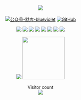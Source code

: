 <h1 align="center">
  <a href="https://sunguoqi.com/">
    <img src="https://readme-typing-svg.herokuapp.com/?lines=在鲁迅的后园，可以看见墙外有两株树;一株是枣树，还有一株也是枣树。&center=true&size=20">
  </a>
</h1>

<!-- <h2 align="center">关于<img src="https://media.giphy.com/media/mGcNjsfWAjY5AEZNw6/giphy.gif" width="50"></h2> -->
<p align="center">
<!--   <img src="https://img-blog.csdnimg.cn/f7384c88956d4378b72e47548e19c9f8.gif" alt="f7384c88956d4378b72e47548e19c9f8.gif" width="50" /> -->
</p><p align="center">
    <a href=""><img src="https://img.shields.io/badge/公众号-默库-blueviolet" alt="公众号-默库-blueviolet" /></a>
<!--   <a href="https://juejin.cn/user/xxxx/"><img src="https://img.shields.io/badge/juejin-掘金-blue.svg" alt="掘金" /></a>
  <a href="https://space.bilibili.com/xxxx"><img src="https://img.shields.io/badge/bilibili-哔哩哔哩-critical" alt="哔哩哔哩" /></a>
<a href="https://bbs.huaweicloud.com/community/usersnew/id_xxxx"><img src="https://img.shields.io/badge/华为云社区-xx-ff69b4" alt="华为云社区-xx-ff69b4" /></a> -->
<!--   <a href="https://bbs.csdn.net/forums/xxxx"><img src="https://img.shields.io/badge/CSDN-xxx-yellow" alt="CSDN-xxx-yellow" /></a> -->
<a href="https://github.com/imoki/"><img src="https://img.shields.io/badge/GitHub-存储库-black.svg" alt="GitHub" /></a>
<!-- <a href="https://app.yinxiang.com/fx/xxxxxx"><img src="https://img.shields.io/badge/wechat-微信-blue" alt="wechat-微信-blue" /></a> -->
</p>

<!-- <h2 align="center">技术栈<img src="https://media.giphy.com/media/WUlplcMpOCEmTGBtBW/giphy.gif" width="30"></h2> -->
<p align="center">
<img src="https://img.shields.io/badge/-JavaScript-black?style=flat-square&logo=javascript"/>
<img src="https://img.shields.io/badge/-Nodejs-black?style=flat-square&logo=Node.js"/>
<img src="https://img.shields.io/badge/-Expressjs-black?style=flat-square&logo=Express.js"/>
<img src="https://img.shields.io/badge/-React-black?style=flat-square&logo=react"/>
<img src="https://img.shields.io/badge/-MongoDB-black?style=flat-square&logo=mongodb"/>
<img src="https://img.shields.io/badge/-MySQL-black?style=flat-square&logo=mysql"/>
<img src="https://img.shields.io/badge/-Git-black?style=flat-square&logo=git"/>
<img src="https://img.shields.io/badge/-GitHub-black?style=flat-square&logo=github"/>
</p>

<!-- <p align="center">
<img src="https://img.shields.io/badge/C-00599C?style=flat-square&logo=c&logoColor=white"/>
<img src="https://img.shields.io/badge/-java-E34A86?style=flat-square&logo=java"/>
<img src="https://img.shields.io/badge/-C++-00599C?style=flat-square&logo=c"/>
<img src="https://img.shields.io/badge/-HTML5-E34F26?style=flat-square&logo=html5&logoColor=white"/>
<img src="https://img.shields.io/badge/-CSS3-1572B6?style=flat-square&logo=css3"/>
<img src="https://img.shields.io/badge/-Bootstrap-563D7C?style=flat-square&logo=bootstrap"/>
<img src="https://img.shields.io/badge/-Heroku-430098?style=flat-square&logo=heroku"/>
</p> -->

<div>

  <div align="center">
    <img  src="https://github-readme-stats.vercel.app/api/top-langs/?username=imoki&hide_title=true&hide_border=true&layout=compact&langs_count=6&text_color=000&icon_color=fff&bg_color=0,52fa5a,4dfcff,c64dff&theme=graywhite" />
    <img height="137px" src="https://github-readme-stats.vercel.app/api?username=imoki&show_icons=true&theme=nightowl&hide_title=true&hide_border=true" />
  </div>
</div>
<!--   <div align="center">
    <img src="https://metrics.lecoq.io/imoki?template=classic&config.timezone=Asia%2FShanghai">
    <img src = "https://github-readme-stats.vercel.app/api/top-langs/?username=imoki&theme=radical">
  </div> -->
<!-- <div align="center">
    <img src="https://activity-graph.herokuapp.com/graph?username=imoki&theme=xcode" />
</div> -->

<!-- <a href=#><img src="contributions.svg"></a> -->

<p align="center"> 
  Visitor count<br>
  <img src="https://profile-counter.glitch.me/imoki/count.svg" />
</p>

